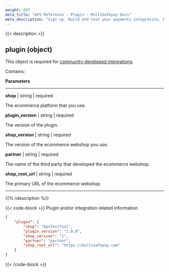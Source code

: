 ```yaml
---
weight: 607
meta_title: "API Reference - Plugin - MultiSafepay Docs"
meta_description: "Sign up. Build and test your payments integration. Explore our products and services. Use our API Reference, SDKs, and wrappers. Get support."
---
```

{{< description >}}
## plugin (object)

This object is required for [community-developed integrations](/payments/integrations/community/). 

Contains:  

**Parameters**

----------------
__shop__ | string | required

 The ecommerce platform that you use.

__plugin_version__ | string | required

The version of the plugin.

__shop_version__ | string | required

The version of the ecommerce webshop you use. 

__partner__ | string | required

The name of the third party that developed the ecommerce webshop. 

__shop_root_url__ | string | required

The primary URL of the ecommerce webshop.

----------------

{{% /description %}}

{{< code-block >}}
Plugin and/or integration related information

```json 
{
    "plugin": {
        "shop": "ApiTestTool",
        "plugin_version": "1.0.0",
        "shop_version": "1",
        "partner": "partner",
        "shop_root_url": "https://multisafepay.com"
    }
}
 ```
{{< /code-block >}}
